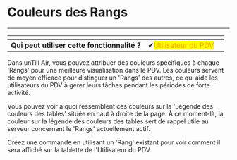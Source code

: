 # Couleurs des Rangs

--------

<table data-card-size="large" data-view="cards" data-full-width="false"><thead><tr><th></th><th></th><th></th></tr></thead><tbody><tr><td><strong>Qui peut utiliser cette fonctionnalité ?</strong></td><td><span data-gb-custom-inline data-tag="emoji" data-code="2714">✔</span><mark style="color:orange;">Utilisateur du PDV</mark></td><td></td></tr></tbody></table>

Dans unTill Air, vous pouvez attribuer des couleurs spécifiques à chaque 'Rangs' pour une meilleure visualisation dans le PDV. Les couleurs servent de moyen efficace pour distinguer un 'Rangs' des autres, ce qui aide les utilisateurs du PDV à gérer leurs tâches pendant les périodes de forte activité.


Vous pouvez voir à quoi ressemblent ces couleurs sur la 'Légende des couleurs des tables' située en haut à droite de la page. À ce moment-là, la couleur sur la légende des couleurs des tables sert de rappel utile au serveur concernant le 'Rangs' actuellement actif.

Créez une commande en utilisant un 'Rang' existant pour voir comment il sera affiché sur la tablette de l'Utilisateur du PDV.